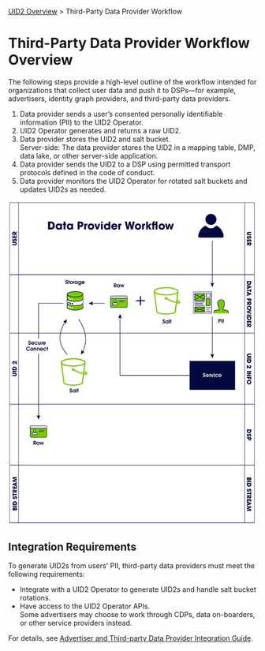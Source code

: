 [UID2 Overview](../README.md) > Third-Party Data Provider Workflow

# Third-Party Data Provider Workflow Overview

The following steps provide a high-level outline of the workflow intended for organizations that collect user data and push it to DSPs—for example, advertisers, identity graph providers, and third-party data providers.

1. Data provider sends a user’s consented personally identifiable information (PII) to the UID2 Operator.
2. UID2 Operator generates and returns a raw UID2.
3. Data provider stores the UID2 and salt bucket.<br/>
   Server-side: The data provider stores the UID2 in a mapping table, DMP, data lake, or other server-side application.
4. Data provider sends the UID2 to a DSP using permitted transport protocols defined in the code of conduct.
5. Data provider monitors the UID2 Operator for rotated salt buckets and updates UID2s as needed.

![Data Provider Workflow](../images/data_provider.jpg)

## Integration Requirements

To generate UID2s from users' PII, third-party data providers must meet the following requirements:

- Integrate with a UID2 Operator to generate UID2s and handle salt bucket rotations.
- Have access to the UID2 Operator APIs.<br/>Some advertisers may choose to work through CDPs, data on-boarders, or other service providers instead.

For details, see [Advertiser and Third-party Data Provider Integration Guide](../api/v2/guides/advertiser-dataprovider-guide.md).
